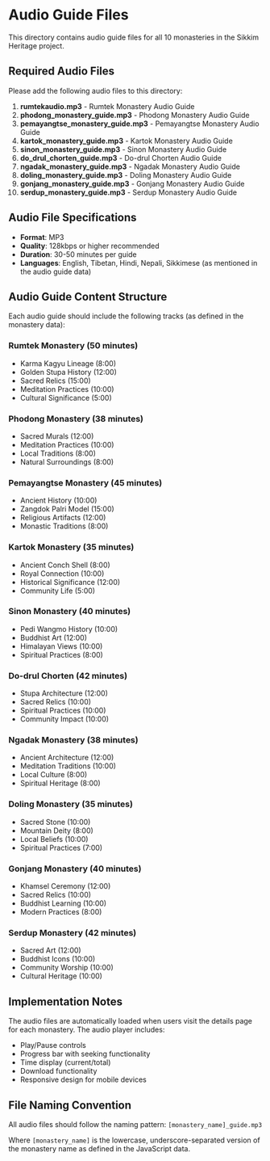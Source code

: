 # Audio Guide Files

This directory contains audio guide files for all 10 monasteries in the Sikkim Heritage project.

## Required Audio Files

Please add the following audio files to this directory:

1. **rumtekaudio.mp3** - Rumtek Monastery Audio Guide
2. **phodong_monastery_guide.mp3** - Phodong Monastery Audio Guide  
3. **pemayangtse_monastery_guide.mp3** - Pemayangtse Monastery Audio Guide
4. **kartok_monastery_guide.mp3** - Kartok Monastery Audio Guide
5. **sinon_monastery_guide.mp3** - Sinon Monastery Audio Guide
6. **do_drul_chorten_guide.mp3** - Do-drul Chorten Audio Guide
7. **ngadak_monastery_guide.mp3** - Ngadak Monastery Audio Guide
8. **doling_monastery_guide.mp3** - Doling Monastery Audio Guide
9. **gonjang_monastery_guide.mp3** - Gonjang Monastery Audio Guide
10. **serdup_monastery_guide.mp3** - Serdup Monastery Audio Guide

## Audio File Specifications

- **Format**: MP3
- **Quality**: 128kbps or higher recommended
- **Duration**: 30-50 minutes per guide
- **Languages**: English, Tibetan, Hindi, Nepali, Sikkimese (as mentioned in the audio guide data)

## Audio Guide Content Structure

Each audio guide should include the following tracks (as defined in the monastery data):

### Rumtek Monastery (50 minutes)
- Karma Kagyu Lineage (8:00)
- Golden Stupa History (12:00)
- Sacred Relics (15:00)
- Meditation Practices (10:00)
- Cultural Significance (5:00)

### Phodong Monastery (38 minutes)
- Sacred Murals (12:00)
- Meditation Practices (10:00)
- Local Traditions (8:00)
- Natural Surroundings (8:00)

### Pemayangtse Monastery (45 minutes)
- Ancient History (10:00)
- Zangdok Palri Model (15:00)
- Religious Artifacts (12:00)
- Monastic Traditions (8:00)

### Kartok Monastery (35 minutes)
- Ancient Conch Shell (8:00)
- Royal Connection (10:00)
- Historical Significance (12:00)
- Community Life (5:00)

### Sinon Monastery (40 minutes)
- Pedi Wangmo History (10:00)
- Buddhist Art (12:00)
- Himalayan Views (10:00)
- Spiritual Practices (8:00)

### Do-drul Chorten (42 minutes)
- Stupa Architecture (12:00)
- Sacred Relics (10:00)
- Spiritual Practices (10:00)
- Community Impact (10:00)

### Ngadak Monastery (38 minutes)
- Ancient Architecture (12:00)
- Meditation Traditions (10:00)
- Local Culture (8:00)
- Spiritual Heritage (8:00)

### Doling Monastery (35 minutes)
- Sacred Stone (10:00)
- Mountain Deity (8:00)
- Local Beliefs (10:00)
- Spiritual Practices (7:00)

### Gonjang Monastery (40 minutes)
- Khamsel Ceremony (12:00)
- Sacred Relics (10:00)
- Buddhist Learning (10:00)
- Modern Practices (8:00)

### Serdup Monastery (42 minutes)
- Sacred Art (12:00)
- Buddhist Icons (10:00)
- Community Worship (10:00)
- Cultural Heritage (10:00)

## Implementation Notes

The audio files are automatically loaded when users visit the details page for each monastery. The audio player includes:

- Play/Pause controls
- Progress bar with seeking functionality
- Time display (current/total)
- Download functionality
- Responsive design for mobile devices

## File Naming Convention

All audio files should follow the naming pattern: `[monastery_name]_guide.mp3`

Where `[monastery_name]` is the lowercase, underscore-separated version of the monastery name as defined in the JavaScript data.
